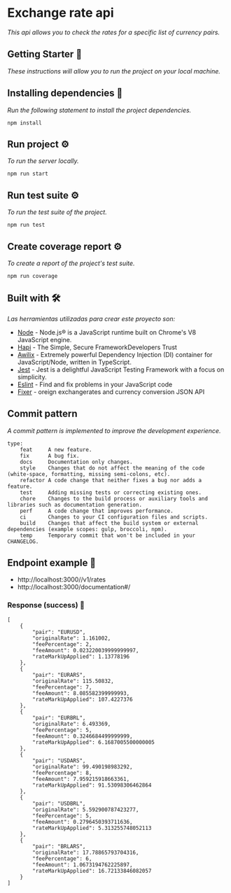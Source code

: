 # Exchange rate api

_This api allows you to check the rates for a specific list of currency pairs._

## Getting Starter 🚀

_These instructions will allow you to run the project on your local machine._



## Installing dependencies 🔧

_Run the following statement to install the project dependencies._

```
npm install
```

## Run project ⚙️

_To run the server locally._

```
npm run start
```

## Run test suite ⚙️

_To run the test suite of the project._

```
npm run test
```

## Create coverage report ⚙️

_To create a report of the project's test suite._

```
npm run coverage
```


## Built with 🛠️

_Las herramientas utilizadas para crear este proyecto son:_

* [Node](https://nodejs.org/en/) - Node.js® is a JavaScript runtime built on Chrome's V8 JavaScript engine.
* [Hapi](https://hapi.dev/) - The Simple, Secure FrameworkDevelopers Trust
* [Awilix](https://github.com/jeffijoe/awilix#readme/) - Extremely powerful Dependency Injection (DI) container for JavaScript/Node, written in TypeScript. 
* [Jest](https://jestjs.io/) - Jest is a delightful JavaScript Testing Framework with a focus on simplicity.
* [Eslint](https://eslint.org/) - Find and fix problems in your JavaScript code
* [Fixer](https://fixer.io/) - oreign exchangerates and currency conversion JSON API

## Commit pattern

_A commit pattern is implemented to improve the development experience._

```
type:
    feat     A new feature.
    fix      A bug fix.
    docs     Documentation only changes.
    style    Changes that do not affect the meaning of the code (white-space, formatting, missing semi-colons, etc).
    refactor A code change that neither fixes a bug nor adds a feature.
    test     Adding missing tests or correcting existing ones.
    chore    Changes to the build process or auxiliary tools and libraries such as documentation generation.
    perf     A code change that improves performance.
    ci       Changes to your CI configuration files and scripts.
    build    Changes that affect the build system or external dependencies (example scopes: gulp, broccoli, npm).
    temp     Temporary commit that won't be included in your CHANGELOG.
```

## Endpoint example 📖

* http://localhost:3000//v1/rates
* http://localhost:3000/documentation#/

### Response (success)  📖
```
[
    {
        "pair": "EURUSD",
        "originalRate": 1.161002,
        "feePercentage": 2,
        "feeAmount": 0.023220039999999997,
        "rateMarkUpApplied": 1.13778196
    },
    {
        "pair": "EURARS",
        "originalRate": 115.50832,
        "feePercentage": 7,
        "feeAmount": 8.085582399999993,
        "rateMarkUpApplied": 107.4227376
    },
    {
        "pair": "EURBRL",
        "originalRate": 6.493369,
        "feePercentage": 5,
        "feeAmount": 0.3246684499999999,
        "rateMarkUpApplied": 6.1687005500000005
    },
    {
        "pair": "USDARS",
        "originalRate": 99.490198983292,
        "feePercentage": 8,
        "feeAmount": 7.959215918663361,
        "rateMarkUpApplied": 91.53098306462864
    },
    {
        "pair": "USDBRL",
        "originalRate": 5.592900787423277,
        "feePercentage": 5,
        "feeAmount": 0.2796450393711636,
        "rateMarkUpApplied": 5.313255748052113
    },
    {
        "pair": "BRLARS",
        "originalRate": 17.78865793704316,
        "feePercentage": 6,
        "feeAmount": 1.0673194762225897,
        "rateMarkUpApplied": 16.72133846082057
    }
]
```
